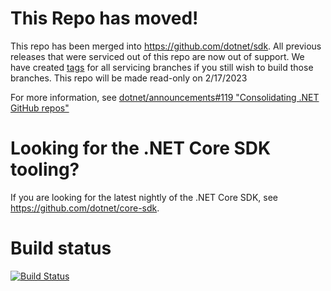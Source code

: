 # This Repo has moved!

This repo has been merged into https://github.com/dotnet/sdk.  All previous releases that were serviced out of this repo are now out of support. We have created [tags](https://github.com/dotnet/toolset/tags) for all servicing branches if you still wish to build those branches. This repo will be made read-only on 2/17/2023

For more information, see [dotnet/announcements#119 "Consolidating .NET GitHub repos"](https://github.com/dotnet/announcements/issues/119)

# Looking for the .NET Core SDK tooling?

If you are looking for the latest nightly of the .NET Core SDK, see https://github.com/dotnet/core-sdk.

# Build status
[![Build Status](https://dev.azure.com/dnceng/internal/_apis/build/status/287)](https://dev.azure.com/dnceng/internal/_build?definitionId=287)

